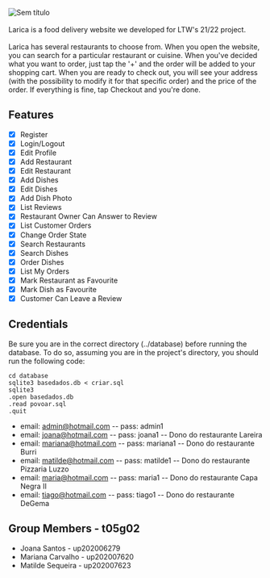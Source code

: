 ![Sem título](https://user-images.githubusercontent.com/72507444/173649296-ea2f0395-e372-4d03-9c8b-595fbfb3e1ad.png)<br> <br>
Larica is a food delivery website we developed for LTW's 21/22 project. <br> <br>
Larica has several restaurants to choose from. When you open the website, you can search for a particular restaurant or cuisine.
When you've decided what you want to order, just tap the '+' and the order will be added to your shopping cart.
When you are ready to check out, you will see your address (with the possibility to modify it for that specific order) and the price of the order.
If everything is fine, tap Checkout and you're done.

## Features

- [x] Register
- [x] Login/Logout
- [x] Edit Profile
- [x] Add Restaurant
- [x] Edit Restaurant
- [x] Add Dishes
- [x] Edit Dishes
- [x] Add Dish Photo
- [x] List Reviews
- [x] Restaurant Owner Can Answer to Review
- [x] List Customer Orders
- [x] Change Order State
- [x] Search Restaurants
- [x] Search Dishes 
- [x] Order Dishes
- [x] List My Orders
- [x] Mark Restaurant as Favourite
- [x] Mark Dish as Favourite
- [x] Customer Can Leave a Review

## Credentials

Be sure you are in the correct directory (../database) before running the database. 
To do so, assuming you are in the project's directory, you should run the following code:

```
cd database
sqlite3 basedados.db < criar.sql
sqlite3 
.open basedados.db
.read povoar.sql
.quit
```

- email: admin@hotmail.com -- pass: admin1 
- email: joana@hotmail.com -- pass: joana1 -- Dono do restaurante Lareira
- email: mariana@hotmail.com -- pass: mariana1 -- Dono do restaurante Burri
- email: matilde@hotmail.com -- pass: matilde1 -- Dono do restaurante Pizzaria Luzzo
- email: maria@hotmail.com -- pass: maria1 -- Dono do restaurante Capa Negra II
- email: tiago@hotmail.com -- pass: tiago1 -- Dono do restaurante DeGema

## Group Members - t05g02

- Joana Santos - up202006279
- Mariana Carvalho - up202007620
- Matilde Sequeira - up202007623
